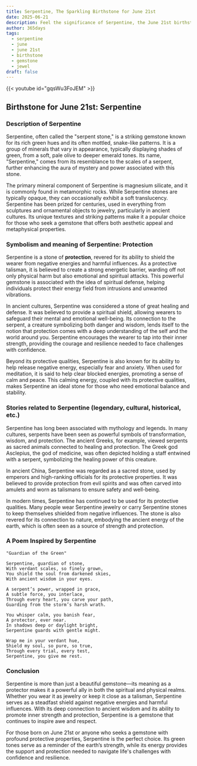 ```yaml
---
title: Serpentine, The Sparkling Birthstone for June 21st
date: 2025-06-21
description: Feel the significance of Serpentine, the June 21st birthstone symbolizing Protection. Let its beauty and meaning brighten your day.
author: 365days
tags:
  - serpentine
  - june
  - june 21st
  - birthstone
  - gemstone
  - jewel
draft: false
---
```


{{< youtube id="gqsWu3FoJEM" >}}

## Birthstone for June 21st: Serpentine

### Description of Serpentine

Serpentine, often called the "serpent stone," is a striking gemstone known for its rich green hues and its often mottled, snake-like patterns. It is a group of minerals that vary in appearance, typically displaying shades of green, from a soft, pale olive to deeper emerald tones. Its name, "Serpentine," comes from its resemblance to the scales of a serpent, further enhancing the aura of mystery and power associated with this stone.

The primary mineral component of Serpentine is magnesium silicate, and it is commonly found in metamorphic rocks. While Serpentine stones are typically opaque, they can occasionally exhibit a soft translucency. Serpentine has been prized for centuries, used in everything from sculptures and ornamental objects to jewelry, particularly in ancient cultures. Its unique textures and striking patterns make it a popular choice for those who seek a gemstone that offers both aesthetic appeal and metaphysical properties.

### Symbolism and meaning of Serpentine: Protection

Serpentine is a stone of **protection**, revered for its ability to shield the wearer from negative energies and harmful influences. As a protective talisman, it is believed to create a strong energetic barrier, warding off not only physical harm but also emotional and spiritual attacks. This powerful gemstone is associated with the idea of spiritual defense, helping individuals protect their energy field from intrusions and unwanted vibrations.

In ancient cultures, Serpentine was considered a stone of great healing and defense. It was believed to provide a spiritual shield, allowing wearers to safeguard their mental and emotional well-being. Its connection to the serpent, a creature symbolizing both danger and wisdom, lends itself to the notion that protection comes with a deep understanding of the self and the world around you. Serpentine encourages the wearer to tap into their inner strength, providing the courage and resilience needed to face challenges with confidence.

Beyond its protective qualities, Serpentine is also known for its ability to help release negative energy, especially fear and anxiety. When used for meditation, it is said to help clear blocked energies, promoting a sense of calm and peace. This calming energy, coupled with its protective qualities, makes Serpentine an ideal stone for those who need emotional balance and stability.

### Stories related to Serpentine (legendary, cultural, historical, etc.)

Serpentine has long been associated with mythology and legends. In many cultures, serpents have been seen as powerful symbols of transformation, wisdom, and protection. The ancient Greeks, for example, viewed serpents as sacred animals connected to healing and protection. The Greek god Asclepius, the god of medicine, was often depicted holding a staff entwined with a serpent, symbolizing the healing power of this creature.

In ancient China, Serpentine was regarded as a sacred stone, used by emperors and high-ranking officials for its protective properties. It was believed to provide protection from evil spirits and was often carved into amulets and worn as talismans to ensure safety and well-being.

In modern times, Serpentine has continued to be used for its protective qualities. Many people wear Serpentine jewelry or carry Serpentine stones to keep themselves shielded from negative influences. The stone is also revered for its connection to nature, embodying the ancient energy of the earth, which is often seen as a source of strength and protection.

### A Poem Inspired by Serpentine

```
"Guardian of the Green"

Serpentine, guardian of stone,  
With verdant scales, so finely grown,  
You shield the soul from darkened skies,  
With ancient wisdom in your eyes.

A serpent’s power, wrapped in grace,  
A subtle force, you interlace,  
Through every heart, you carve your path,  
Guarding from the storm’s harsh wrath.

You whisper calm, you banish fear,  
A protector, ever near.  
In shadows deep or daylight bright,  
Serpentine guards with gentle might.

Wrap me in your verdant hue,  
Shield my soul, so pure, so true,  
Through every trial, every test,  
Serpentine, you give me rest.
```

### Conclusion

Serpentine is more than just a beautiful gemstone—its meaning as a protector makes it a powerful ally in both the spiritual and physical realms. Whether you wear it as jewelry or keep it close as a talisman, Serpentine serves as a steadfast shield against negative energies and harmful influences. With its deep connection to ancient wisdom and its ability to promote inner strength and protection, Serpentine is a gemstone that continues to inspire awe and respect.

For those born on June 21st or anyone who seeks a gemstone with profound protective properties, Serpentine is the perfect choice. Its green tones serve as a reminder of the earth’s strength, while its energy provides the support and protection needed to navigate life's challenges with confidence and resilience.